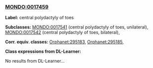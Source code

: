 
### [MONDO:0017459](http://purl.obolibrary.org/obo/MONDO_0017459)
**Label:** central polydactyly of toes

**Subclasses:** [MONDO:0017541](http://purl.obolibrary.org/obo/MONDO_0017541) (central polydactyly of toes, unilateral), [MONDO:0017542](http://purl.obolibrary.org/obo/MONDO_0017542) (central polydactyly of toes, bilateral), 

**Corr. equiv. classes:** [Orphanet:295183](http://www.orpha.net/ORDO/Orphanet_295183), [Orphanet:295185](http://www.orpha.net/ORDO/Orphanet_295185), 

**Class expressions from DL-Learner:**

No results from DL-Learner...



